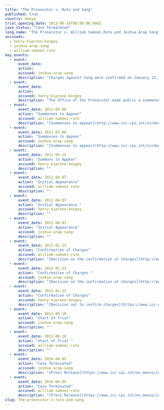 ```yaml
---
title: "The Prosecutor v. Ruto and Sang"
published: true
country: kenya
trial_opening_date: 2013-09-10T00:00:00.000Z
case_status: "Case Terminated"
long_name: "The Prosecutor v. William Samoei Ruto and Joshua Arap Sang"
accuseds:
  - henry-kiprono-kosgey
  - joshua-arap-sang
  - william-samoei-ruto
key_events:
  - event:
      event_date:
      action:
      accused: joshua-arap-sang
      description: "Charges against Sang were confirmed on January 23, 2012. The trial began on September 10, 2013."
  - event:
      event_date:
      action:
      accused: henry-kiprono-kosgey
      description: "The Office of the Prosecutor made public a summonses to appear for Kosgey on December 15, 2010. Charges were not confirmed by Pre-Trial Chamber II."
  - event:
      event_date: 2011-03-08
      action: "Summonses to Appear"
      accused: william-samoei-ruto
      description: "[Summonses to appear](http://www.icc-cpi.int/iccdocs/doc/doc1037044.pdf)"
  - event:
      event_date: 2011-03-08
      action: "Summonses to Appear"
      accused: joshua-arap-sang
      description: "[Summonses to appear](http://www.icc-cpi.int/iccdocs/doc/doc1037044.pdf)"
  - event:
      event_date: 2011-03-15
      action: "Summons to Appear"
      accused: henry-kiprono-kosgey
      description: ""
  - event:
      event_date: 2011-04-07
      action: "Initial Appearance"
      accused: william-samoei-ruto
      description: ""
  - event:
      event_date: 2011-04-07
      action: "Initial Appearance "
      accused: henry-kiprono-kosgey
      description: ""
  - event:
      event_date: 2011-04-07
      action: "Initial Appearance"
      accused: joshua-arap-sang
      description: ""
  - event:
      event_date: 2012-01-23
      action: "Confirmation of Charges"
      accused: william-samoei-ruto
      description: "[Decision on the confirmation of charges](http://www.icc-cpi.int/iccdocs/doc/doc1314535.pdf)"
  - event:
      event_date: 2012-01-23
      action: "Confirmation of Charges "
      accused: joshua-arap-sang
      description: "[Decision on the confirmation of charges](http://www.icc-cpi.int/iccdocs/doc/doc1314535.pdf)"
  - event:
      event_date: 2012-01-23
      action: "Confirmation of Charges"
      accused: henry-kiprono-kosgey
      description: "[Decision not to confirm charges](https://www.icc-cpi.int/iccdocs/doc/doc1314535.pdf)"
  - event:
      event_date: 2013-09-10
      action: "Start of Trial"
      accused: joshua-arap-sang
      description: ""
  - event:
      event_date: 2013-09-10
      action: "Start of Trial "
      accused: william-samoei-ruto
      description: ""
  - event:
      event_date: 2016-04-05
      action: "Case Terminated"
      accused: joshua-arap-sang
      description: "[Press Release](https://www.icc-cpi.int/en_menus/icc/press%20and%20media/press%20releases/Pages/pr1205.aspx)"
  - event:
      event_date: 2016-04-05
      action: "Case Terminated"
      accused: william-samoei-ruto
      description: "[Press Release](https://www.icc-cpi.int/en_menus/icc/press%20and%20media/press%20releases/Pages/pr1205.aspx)"
slug: the-prosecutor-v-ruto-and-sang
---
```

